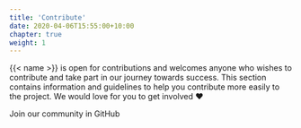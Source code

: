 ```yaml
---
title: 'Contribute'
date: 2020-04-06T15:55:00+10:00
chapter: true
weight: 1
---
```



{{< name >}} is open for contributions and welcomes anyone who wishes to contribute and take part in our journey towards success. This section contains information and guidelines to help you contribute more easily to the project. We would love for you to get involved :heart:

Join our community in <a href="https://{{< github_base >}}" style="color:inherit"><i class="fab fa-github fa-2x"></i></a> GitHub
